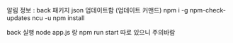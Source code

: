 알림 정보 : back 패키지 json 업데이트함 
(업데이트 커맨드)
npm i -g npm-check-updates
ncu -u
npm install

back 실행 node app.js 랑 npm run start 따로 있으니 주의바람 
